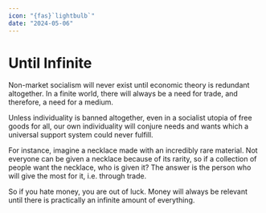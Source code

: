 ```yaml
---
icon: "{fas}`lightbulb`"
date: "2024-05-06"
---
```


# Until Infinite

Non-market socialism will never exist until economic theory is redundant altogether. In a finite world, there will always be a need for trade, and therefore, a need for a medium.

Unless individuality is banned altogether, even in a socialist utopia of free goods for all, our own individuality will conjure needs and wants which a universal support system could never fulfill.

For instance, imagine a necklace made with an incredibly rare material. Not everyone can be given a necklace because of its rarity, so if a collection of people want the necklace, who is given it? The answer is the person who will give the most for it, i.e. through trade.

So if you hate money, you are out of luck. Money will always be relevant until there is practically an infinite amount of everything.
